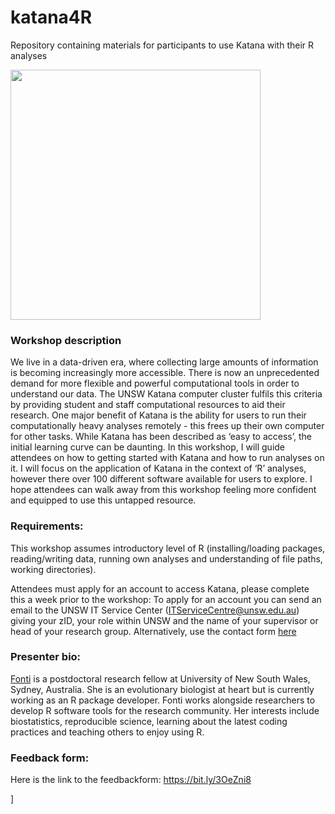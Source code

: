 # katana4R
Repository containing materials for participants to use Katana with their R analyses

<img src="https://user-images.githubusercontent.com/12161802/178669198-0d896c92-12ec-4a71-a4db-172078a6f08b.png" align= 'middle' width='400'>

### Workshop description
We live in a data-driven era, where collecting large amounts of information is becoming increasingly more accessible. There is now an unprecedented demand for more flexible and powerful computational tools in order to understand our data. The UNSW Katana computer cluster fulfils this criteria by providing student and staff computational resources to aid their research. One major benefit of Katana is the ability for users to run their computationally heavy analyses remotely - this frees up their own computer for other tasks. While Katana has been described as ‘easy to access’, the initial learning curve can be daunting. In this workshop, I will guide attendees on how to getting started with Katana and how to run analyses on it. I will focus on the application of Katana in the context of ‘R’ analyses, however there over 100 different software available for users to explore. I hope attendees can walk away from this workshop feeling more confident and equipped to use this untapped resource.

### Requirements:
This workshop assumes introductory level of R (installing/loading packages, reading/writing data, running own analyses and understanding of file paths, working directories).

Attendees must apply for an account to access Katana, please complete this a week prior to the workshop:
To apply for an account you can send an email to the UNSW IT Service Center (ITServiceCentre@unsw.edu.au) giving your zID, your role within UNSW and the name of your supervisor or head of your research group. Alternatively, use the contact form [here](https://research.unsw.edu.au/katana)

### Presenter bio:
[Fonti](https://fontikar.wordpress.com/) is a postdoctoral research fellow at University of New South Wales, Sydney, Australia. She is an evolutionary biologist at heart but is currently working as an R package developer. Fonti works alongside researchers to develop R software tools for the research community. Her interests include biostatistics, reproducible science, learning about the latest coding practices and teaching others to enjoy using R.


### Feedback form:
Here is the link to the feedbackform: https://bit.ly/3OeZni8

]

